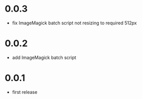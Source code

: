 # 0.0.3

- fix ImageMagick batch script not resizing to required 512px

# 0.0.2

- add ImageMagick batch script

# 0.0.1

- first release